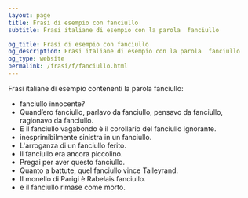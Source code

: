 ```yaml
---
layout: page
title: Frasi di esempio con fanciullo 
subtitle: Frasi italiane di esempio con la parola  fanciullo

og_title: Frasi di esempio con fanciullo 
og_description: Frasi italiane di esempio con la parola  fanciullo
og_type: website
permalink: /frasi/f/fanciullo.html
---
```


Frasi italiane di esempio contenenti la parola fanciullo:


- fanciullo innocente?
- Quand’ero fanciullo, parlavo da fanciullo, pensavo da fanciullo, ragionavo da fanciullo.
- E il fanciullo vagabondo è il corollario del fanciullo ignorante.
- inesprimibilmente sinistra in un fanciullo.
- L'arroganza di un fanciullo ferito.
- Il fanciullo era ancora piccolino.
- Pregai per aver questo fanciullo.
- Quanto a battute, quel fanciullo vince Talleyrand.
- Il monello di Parigi è Rabelais fanciullo.
- e il fanciullo rimase come morto.
